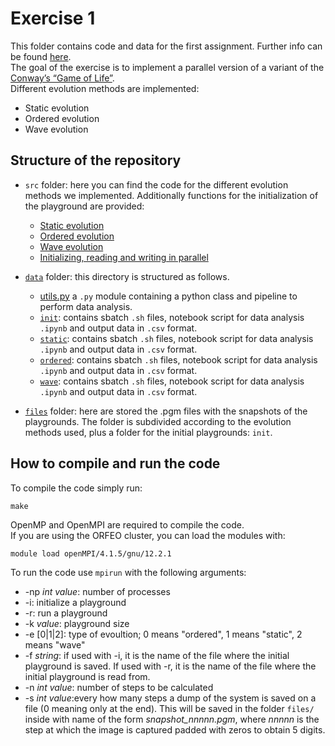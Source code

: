 # Exercise 1
This folder contains code and data for the first assignment. Further info can be found [here](https://github.com/Foundations-of-HPC/Foundations_of_HPC_2022/blob/main/Assignment/exercise1/Assignment_exercise1.pdf).\
The goal of the exercise is to implement a parallel version of a variant of the [Conway’s “Game of Life”](https://en.wikipedia.org/wiki/Conway%27s_Game_of_Life).\
Different evolution methods are implemented:
- Static evolution
- Ordered evolution
- Wave evolution

## Structure of the repository
- `src` folder: here you can find the code for the different evolution methods we implemented. Additionally functions for the initialization of the playground are provided:
  - [Static evolution](./src/static_update.c)
  - [Ordered evolution](./src/ordered_update.c)
  - [Wave evolution](./src/wave_update.c)
  - [Initializing, reading and writing in parallel](./src/io_init.c)

- [`data`](./data/) folder: this directory is structured as follows.
  - [utils.py](./data/utils.py) a `.py` module containing a python class and pipeline to perform data analysis.
  - [`init`](./data/init): contains sbatch `.sh` files, notebook script for data analysis `.ipynb` and output data in `.csv` format.
  - [`static`](./data/static): contains sbatch `.sh` files, notebook script for data analysis `.ipynb` and output data in `.csv` format.
  - [`ordered`](./data/ordered): contains sbatch `.sh` files, notebook script for data analysis `.ipynb` and output data in `.csv` format.
  - [`wave`](./data/wave): contains sbatch `.sh` files, notebook script for data analysis `.ipynb` and output data in `.csv` format.
- [`files`](./files/) folder: here are stored the .pgm files with the snapshots of the playgrounds. The folder is subdivided according to the evolution methods used, plus a folder for the initial playgrounds: `init`.
<!--- 
[`old_versions`](./old_versions/) folder: here are stored various attempts in tackling the problem that didn't make it to the final implementation.)
-->
## How to compile and run the code
To compile the code simply run:
```
make
```
OpenMP and OpenMPI are required to compile the code.\
If you are using the ORFEO cluster, you can load the modules with:
```
module load openMPI/4.1.5/gnu/12.2.1
```

To run the code use `mpirun` with the following arguments:
- -np *int value*: number of processes
- -i: initialize a playground
- -r: run a playground
- -k *value*: playground size
- -e [0|1|2]: type of evoultion; 0 means "ordered", 1 means "static", 2 means "wave"
- -f *string*: if used with -i, it is the name of the file where the initial playground is saved. If used with -r, it is the name of the file where the initial playground is read from.
- -n *int value*: number of steps to be calculated
- -s *int value*:every how many steps a dump of the system is saved on a file (0 meaning only at the end). This will be saved in the folder `files/` inside with name of the form *snapshot_nnnnn.pgm*, where *nnnnn* is the step at which the image is captured padded with zeros to obtain 5 digits.
